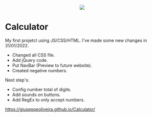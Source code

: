 <p align="center">
<img src="http://img.shields.io/static/v1?label=STATUS&message=EM%20DESENVOLVIMENTO&color=GREEN&style=for-the-badge"/>
</p>

# Calculator
My first projetct using JS/CSS/HTML. I've made some new changes in 31/01/2022. 

- Changed all CSS file.
- Add jQuery code.
- Put NavBar (Preview to future website).
- Created negative numbers.


Next step's:
- Config number total of digits.
- Add sounds on buttons.
- Add RegEx to only accept numbers.


https://giuseppeoliveira.github.io/Calculator/
